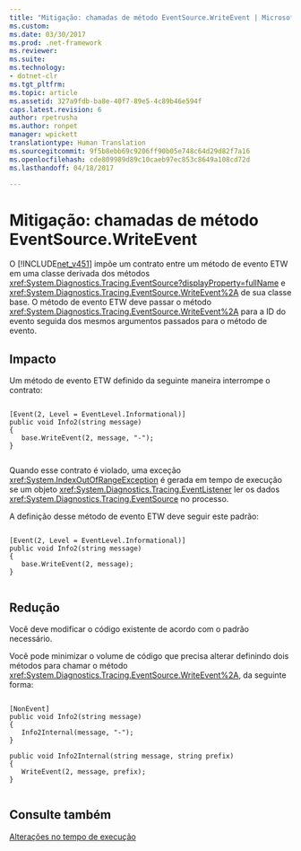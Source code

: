 ```yaml
---
title: "Mitigação: chamadas de método EventSource.WriteEvent | Microsoft Docs"
ms.custom: 
ms.date: 03/30/2017
ms.prod: .net-framework
ms.reviewer: 
ms.suite: 
ms.technology:
- dotnet-clr
ms.tgt_pltfrm: 
ms.topic: article
ms.assetid: 327a9fdb-ba8e-40f7-89e5-4c89b46e594f
caps.latest.revision: 6
author: rpetrusha
ms.author: ronpet
manager: wpickett
translationtype: Human Translation
ms.sourcegitcommit: 9f5b8ebb69c9206ff90b05e748c64d29d82f7a16
ms.openlocfilehash: cde809989d89c10caeb97ec853c8649a108cd72d
ms.lasthandoff: 04/18/2017

---
```

# <a name="mitigation-eventsourcewriteevent-method-calls"></a>Mitigação: chamadas de método EventSource.WriteEvent
O [!INCLUDE[net_v451](../../../includes/net-v451-md.md)] impõe um contrato entre um método de evento ETW em uma classe derivada dos métodos <xref:System.Diagnostics.Tracing.EventSource?displayProperty=fullName> e <xref:System.Diagnostics.Tracing.EventSource.WriteEvent%2A> de sua classe base. O método de evento ETW deve passar o método <xref:System.Diagnostics.Tracing.EventSource.WriteEvent%2A> para a ID do evento seguida dos mesmos argumentos passados para o método de evento.  
  
## <a name="impact"></a>Impacto  
 Um método de evento ETW definido da seguinte maneira interrompe o contrato:  
  
```  
  
[Event(2, Level = EventLevel.Informational)]  
public void Info2(string message)  
{  
   base.WriteEvent(2, message, "-");  
}  
  
```  
  
 Quando esse contrato é violado, uma exceção <xref:System.IndexOutOfRangeException> é gerada em tempo de execução se um objeto <xref:System.Diagnostics.Tracing.EventListener> ler os dados <xref:System.Diagnostics.Tracing.EventSource> no processo.  
  
 A definição desse método de evento ETW deve seguir este padrão:  
  
```  
  
[Event(2, Level = EventLevel.Informational)]  
public void Info2(string message)  
{  
   base.WriteEvent(2, message);  
}  
  
```  
  
## <a name="mitigation"></a>Redução  
 Você deve modificar o código existente de acordo com o padrão necessário.  
  
 Você pode minimizar o volume de código que precisa alterar definindo dois métodos para chamar o método <xref:System.Diagnostics.Tracing.EventSource.WriteEvent%2A>, da seguinte forma:  
  
```  
  
[NonEvent]  
public void Info2(string message)  
{  
   Info2Internal(message, "-");  
}  
  
public void Info2Internal(string message, string prefix)  
{  
   WriteEvent(2, message, prefix);  
}  
  
```  
  
## <a name="see-also"></a>Consulte também  
 [Alterações no tempo de execução](../../../docs/framework/migration-guide/runtime-changes-in-the-net-framework-4-5-1.md)
